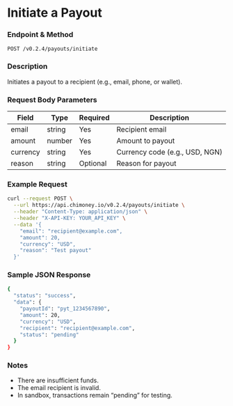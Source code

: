 # Initiate a Payout

### Endpoint & Method

`POST /v0.2.4/payouts/initiate`

### Description

Initiates a payout to a recipient (e.g., email, phone, or wallet).

### Request Body Parameters

| Field    | Type   | Required | Description                    |
| -------- | ------ | -------- | ------------------------------ |
| email    | string | Yes      | Recipient email                |
| amount   | number | Yes      | Amount to payout               |
| currency | string | Yes      | Currency code (e.g., USD, NGN) |
| reason   | string | Optional | Reason for payout              |

### Example Request

```bash
curl --request POST \
  --url https://api.chimoney.io/v0.2.4/payouts/initiate \
  --header "Content-Type: application/json" \
  --header "X-API-KEY: YOUR_API_KEY" \
  --data '{
    "email": "recipient@example.com",
    "amount": 20,
    "currency": "USD",
    "reason": "Test payout"
  }'
```

### Sample JSON Response

```bash
{
  "status": "success",
  "data": {
    "payoutId": "pyt_1234567890",
    "amount": 20,
    "currency": "USD",
    "recipient": "recipient@example.com",
    "status": "pending"
  }
}
```

### Notes

- There are insufficient funds.
- The email recipient is invalid.
- In sandbox, transactions remain “pending” for testing.
